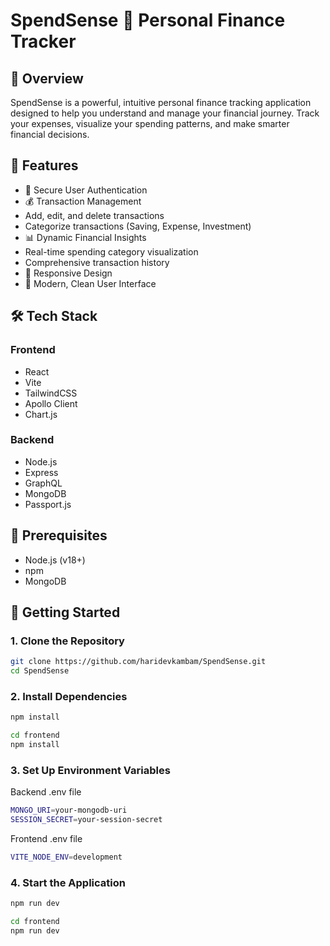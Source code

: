 # SpendSense 💸 Personal Finance Tracker

## 🌟 Overview

SpendSense is a powerful, intuitive personal finance tracking application designed to help you understand and manage your financial journey. Track your expenses, visualize your spending patterns, and make smarter financial decisions.

## 🚀 Features

- 🔐 Secure User Authentication
- 💰 Transaction Management
- Add, edit, and delete transactions
- Categorize transactions (Saving, Expense, Investment)
- 📊 Dynamic Financial Insights
- Real-time spending category visualization
- Comprehensive transaction history
- 📱 Responsive Design
- 🌈 Modern, Clean User Interface

## 🛠 Tech Stack

### Frontend
- React
- Vite
- TailwindCSS
- Apollo Client
- Chart.js

### Backend
- Node.js
- Express
- GraphQL
- MongoDB
- Passport.js

## 🔧 Prerequisites

- Node.js (v18+)
- npm
- MongoDB

## 🏁 Getting Started

### 1. Clone the Repository
```bash
git clone https://github.com/haridevkambam/SpendSense.git
cd SpendSense
```

### 2. Install Dependencies
<!-- Install backend dependencies -->
```bash
npm install
```
<!-- Install frontend dependencies -->
```bash
cd frontend
npm install
```

### 3. Set Up Environment Variables
<!-- Set up backend environment variables -->
Backend .env file
```bash
MONGO_URI=your-mongodb-uri
SESSION_SECRET=your-session-secret
```
Frontend .env file
```bash
VITE_NODE_ENV=development
```

### 4. Start the Application
<!-- Start backend server -->
```bash
npm run dev
```
<!-- Start frontend server -->
```bash
cd frontend
npm run dev
```